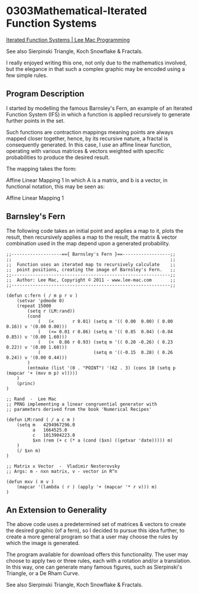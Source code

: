 # 0303Mathematical-Iterated Function Systems

[Iterated Function Systems | Lee Mac Programming](http://www.lee-mac.com/iteratedfunctionsystems.html)

See also Sierpinski Triangle, Koch Snowflake & Fractals.

I really enjoyed writing this one, not only due to the mathematics involved, but the elegance in that such a complex graphic may be encoded using a few simple rules.

## Program Description

I started by modelling the famous Barnsley's Fern, an example of an Iterated Function System (IFS) in which a function is applied recursively to generate further points in the set.

Such functions are contraction mappings meaning points are always mapped closer together, hence, by its recursive nature, a fractal is consequently generated. In this case, I use an affine linear function, operating with various matrices & vectors weighted with specific probabilities to produce the desired result.

The mapping takes the form:

Affine Linear Mapping 1
In which A is a matrix, and b is a vector, in functional notation, this may be seen as:

Affine Linear Mapping 1
## Barnsley's Fern

The following code takes an initial point and applies a map to it, plots the result, then recursively applies a map to the result, the matrix & vector combination used in the map depend upon a generated probability.

```
;;-------------------=={ Barnsley's Fern }==------------------;;
;;                                                            ;;
;;  Function uses an iterated map to recursively calculate    ;;
;;  point positions, creating the image of Barnsley's Fern.   ;;
;;------------------------------------------------------------;;
;;  Author: Lee Mac, Copyright © 2011 - www.lee-mac.com       ;;
;;------------------------------------------------------------;;

(defun c:fern ( / m p r v )
    (setvar 'pdmode 0)
    (repeat 15000
        (setq r (LM:rand))
        (cond
            (   (<       r 0.01) (setq m '(( 0.00  0.00) ( 0.00  0.16)) v '(0.00 0.00)))
            (   (<= 0.01 r 0.86) (setq m '(( 0.85  0.04) (-0.04  0.85)) v '(0.00 1.60)))
            (   (<  0.86 r 0.93) (setq m '(( 0.20 -0.26) ( 0.23  0.22)) v '(0.00 1.60)))
            (                    (setq m '((-0.15  0.28) ( 0.26  0.24)) v '(0.00 0.44)))
        )
        (entmake (list '(0 . "POINT") '(62 . 3) (cons 10 (setq p (mapcar '+ (mxv m p) v)))))
    )
    (princ)
)

;; Rand  -  Lee Mac
;; PRNG implementing a linear congruential generator with
;; parameters derived from the book 'Numerical Recipes'

(defun LM:rand ( / a c m )
    (setq m   4294967296.0
          a   1664525.0
          c   1013904223.0
          $xn (rem (+ c (* a (cond ($xn) ((getvar 'date))))) m)
    )
    (/ $xn m)
)

;; Matrix x Vector  -  Vladimir Nesterovsky
;; Args: m - nxn matrix, v - vector in R^n

(defun mxv ( m v )
    (mapcar '(lambda ( r ) (apply '+ (mapcar '* r v))) m)
)
```

## An Extension to Generality

The above code uses a predetermined set of matrices & vectors to create the desired graphic (of a fern), so I decided to pursue this idea further, to create a more general program so that a user may choose the rules by which the image is generated.

The program available for download offers this functionality. The user may choose to apply two or three rules, each with a rotation and/or a translation. In this way, one can generate many famous figures, such as Sierpinski's Triangle, or a De Rham Curve.

See also Sierpinski Triangle, Koch Snowflake & Fractals.

